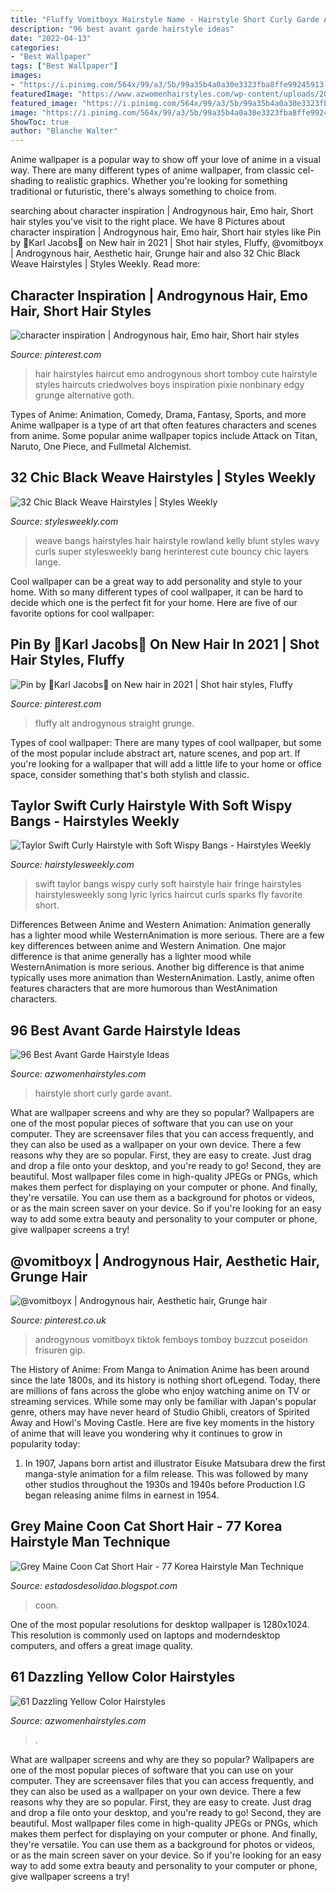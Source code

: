 ```yaml
---
title: "Fluffy Vomitboyx Hairstyle Name - Hairstyle Short Curly Garde Avant"
description: "96 best avant garde hairstyle ideas"
date: "2022-04-13"
categories:
- "Best Wallpaper"
tags: ["Best Wallpaper"]
images:
- "https://i.pinimg.com/564x/99/a3/5b/99a35b4a0a30e3323fba8ffe99245913.jpg"
featuredImage: "https://www.azwomenhairstyles.com/wp-content/uploads/2020/07/Long-Hairstyle-For-Emo-Girls.jpg"
featured_image: "https://i.pinimg.com/564x/99/a3/5b/99a35b4a0a30e3323fba8ffe99245913.jpg"
image: "https://i.pinimg.com/564x/99/a3/5b/99a35b4a0a30e3323fba8ffe99245913.jpg"
ShowToc: true
author: "Blanche Walter"
---
```



Anime wallpaper is a popular way to show off your love of anime in a visual way. There are many different types of anime wallpaper, from classic cel-shading to realistic graphics. Whether you're looking for something traditional or futuristic, there's always something to choice from.

	

		
searching about character inspiration | Androgynous hair, Emo hair, Short hair styles you've visit to the right place. We have 8 Pictures about character inspiration | Androgynous hair, Emo hair, Short hair styles like Pin by 💜Karl Jacobs💚 on New hair in 2021 | Shot hair styles, Fluffy, @vomitboyx | Androgynous hair, Aesthetic hair, Grunge hair and also 32 Chic Black Weave Hairstyles | Styles Weekly. Read more:
		
    
## Character Inspiration | Androgynous Hair, Emo Hair, Short Hair Styles

<img loading=lazy src="https://i.pinimg.com/originals/f7/f2/d0/f7f2d0a5c9f63165bb93e1bd27f3a9ef.jpg" onerror="this.onerror=null;this.src='https://tse4.mm.bing.net/th?id=OIP.PVKoNq5gNt7B-aZcDeCQgAHaLK&amp;pid=15.1';" alt="character inspiration | Androgynous hair, Emo hair, Short hair styles">

_Source: pinterest.com_

>hair hairstyles haircut emo androgynous short tomboy cute hairstyle styles haircuts criedwolves boys inspiration pixie nonbinary edgy grunge alternative goth. 

	

Types of Anime: Animation, Comedy, Drama, Fantasy, Sports, and more
Anime wallpaper is a type of art that often features characters and scenes from anime. Some popular anime wallpaper topics include Attack on Titan, Naruto, One Piece, and Fullmetal Alchemist.

    
## 32 Chic Black Weave Hairstyles | Styles Weekly

<img loading=lazy src="http://stylesweekly.com/wp-content/uploads/2014/07/Black_weave_hairstyle_42.jpg" onerror="this.onerror=null;this.src='https://tse1.mm.bing.net/th?id=OIP.-mhzYVzuaBwzZt-WBFA_DwHaKX&amp;pid=15.1';" alt="32 Chic Black Weave Hairstyles | Styles Weekly">

_Source: stylesweekly.com_

>weave bangs hairstyles hair hairstyle rowland kelly blunt styles wavy curls super stylesweekly bang herinterest cute bouncy chic layers lange. 

	

Cool wallpaper can be a great way to add personality and style to your home. With so many different types of cool wallpaper, it can be hard to decide which one is the perfect fit for your home. Here are five of our favorite options for cool wallpaper: 

    
## Pin By 💜Karl Jacobs💚 On New Hair In 2021 | Shot Hair Styles, Fluffy

<img loading=lazy src="https://i.pinimg.com/originals/f1/73/a4/f173a4e36f6fc9485113de1fbde4678e.jpg" onerror="this.onerror=null;this.src='https://tse4.mm.bing.net/th?id=OIP.7LqyQfVhZGros7pYA5KKoAHaNK&amp;pid=15.1';" alt="Pin by 💜Karl Jacobs💚 on New hair in 2021 | Shot hair styles, Fluffy">

_Source: pinterest.com_

>fluffy alt androgynous straight grunge. 

	

Types of cool wallpaper:
There are many types of cool wallpaper, but some of the most popular include abstract art, nature scenes, and pop art. If you're looking for a wallpaper that will add a little life to your home or office space, consider something that's both stylish and classic.

    
## Taylor Swift Curly Hairstyle With Soft Wispy Bangs - Hairstyles Weekly

<img loading=lazy src="https://hairstylesweekly.com/images/2012/07/Taylor-Swift-Curly-Hairstyle-with-Soft-Wispy-Bangs.jpg" onerror="this.onerror=null;this.src='https://tse3.mm.bing.net/th?id=OIP.a11W0rnbkcPSmqhuTZe7lgHaKX&amp;pid=15.1';" alt="Taylor Swift Curly Hairstyle with Soft Wispy Bangs - Hairstyles Weekly">

_Source: hairstylesweekly.com_

>swift taylor bangs wispy curly soft hairstyle hair fringe hairstyles hairstylesweekly song lyric lyrics haircut curls sparks fly favorite short. 

	

Differences Between Anime and Western Animation: Animation generally has a lighter mood while WesternAnimation is more serious.
There are a few key differences between anime and Western Animation. One major difference is that anime generally has a lighter mood while WesternAnimation is more serious. Another big difference is that anime typically uses more animation than WesternAnimation. Lastly, anime often features characters that are more humorous than WestAnimation characters.

    
## 96 Best Avant Garde Hairstyle Ideas

<img loading=lazy src="https://www.azwomenhairstyles.com/wp-content/uploads/2020/06/Curly-Short-Hairstyle.jpg" onerror="this.onerror=null;this.src='https://tse4.mm.bing.net/th?id=OIP.Poj8uIpJ5f2deNLc8B0DMAHaJQ&amp;pid=15.1';" alt="96 Best Avant Garde Hairstyle Ideas">

_Source: azwomenhairstyles.com_

>hairstyle short curly garde avant. 

	

What are wallpaper screens and why are they so popular?
Wallpapers are one of the most popular pieces of software that you can use on your computer. They are screensaver files that you can access frequently, and they can also be used as a wallpaper on your own device. There a few reasons why they are so popular. First, they are easy to create. Just drag and drop a file onto your desktop, and you're ready to go! Second, they are beautiful. Most wallpaper files come in high-quality JPEGs or PNGs, which makes them perfect for displaying on your computer or phone. And finally, they're versatile. You can use them as a background for photos or videos, or as the main screen saver on your device. So if you're looking for an easy way to add some extra beauty and personality to your computer or phone, give wallpaper screens a try!

    
## @vomitboyx | Androgynous Hair, Aesthetic Hair, Grunge Hair

<img loading=lazy src="https://i.pinimg.com/736x/8d/e7/75/8de7752ce629e63c45b6b89a967fb656.jpg" onerror="this.onerror=null;this.src='https://tse2.mm.bing.net/th?id=OIP.yackTYu_u7DABXszHqAeOQHaLq&amp;pid=15.1';" alt="@vomitboyx | Androgynous hair, Aesthetic hair, Grunge hair">

_Source: pinterest.co.uk_

>androgynous vomitboyx tiktok femboys tomboy buzzcut poseidon frisuren gip. 

	

The History of Anime: From Manga to Animation
Anime has been around since the late 1800s, and its history is nothing short ofLegend. Today, there are millions of fans across the globe who enjoy watching anime on TV or streaming services. While some may only be familiar with Japan's popular genre, others may have never heard of Studio Ghibli, creators of Spirited Away and Howl's Moving Castle. Here are five key moments in the history of anime that will leave you wondering why it continues to grow in popularity today:
1) In 1907, Japans born artist and illustrator Eisuke Matsubara drew the first manga-style animation for a film release. This was followed by many other studios throughout the 1930s and 1940s before Production I.G began releasing anime films in earnest in 1954.

    
## Grey Maine Coon Cat Short Hair - 77 Korea Hairstyle Man Technique

<img loading=lazy src="https://i.pinimg.com/564x/99/a3/5b/99a35b4a0a30e3323fba8ffe99245913.jpg" onerror="this.onerror=null;this.src='https://tse4.mm.bing.net/th?id=OIP.1Nz36B8xVAZI4t73B56TbAHaLG&amp;pid=15.1';" alt="Grey Maine Coon Cat Short Hair - 77 Korea Hairstyle Man Technique">

_Source: estadosdesolidao.blogspot.com_

>coon. 

	

One of the most popular resolutions for desktop wallpaper is 1280x1024. This resolution is commonly used on laptops and moderndesktop computers, and offers a great image quality.

    
## 61 Dazzling Yellow Color Hairstyles

<img loading=lazy src="https://www.azwomenhairstyles.com/wp-content/uploads/2020/07/Long-Hairstyle-For-Emo-Girls.jpg" onerror="this.onerror=null;this.src='https://tse2.mm.bing.net/th?id=OIP.t6VYeeQbe1sV6HOZN0dq9wHaLu&amp;pid=15.1';" alt="61 Dazzling Yellow Color Hairstyles">

_Source: azwomenhairstyles.com_

>. 

	

What are wallpaper screens and why are they so popular?
Wallpapers are one of the most popular pieces of software that you can use on your computer. They are screensaver files that you can access frequently, and they can also be used as a wallpaper on your own device. There a few reasons why they are so popular. First, they are easy to create. Just drag and drop a file onto your desktop, and you're ready to go! Second, they are beautiful. Most wallpaper files come in high-quality JPEGs or PNGs, which makes them perfect for displaying on your computer or phone. And finally, they're versatile. You can use them as a background for photos or videos, or as the main screen saver on your device. So if you're looking for an easy way to add some extra beauty and personality to your computer or phone, give wallpaper screens a try!


